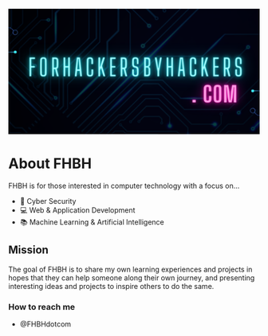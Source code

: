 ![](https://github.com/ForHackersByHackers/ForHackersByHackers/blob/main/png_20221223_211904_0000.png)

# **About FHBH**
FHBH is for those interested in computer technology with a focus on...
- 🔐 Cyber Security
- 💻 Web & Application Development
- 📚 Machine Learning & Artificial Intelligence

## Mission
The goal of FHBH is to share my own learning experiences and projects in hopes that they can help someone along their own journey, and presenting interesting ideas and projects to inspire others to do the same.
### How to reach me 
- @FHBHdotcom

